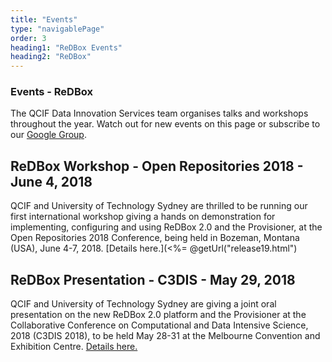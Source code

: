 ```yaml
---
title: "Events"
type: "navigablePage"
order: 3
heading1: "ReDBox Events"
heading2: "ReDBox"
---
```


### Events - ReDBox 

The QCIF Data Innovation Services team organises talks and workshops throughout the year. Watch out for new events on this page or subscribe to our [Google Group](https://groups.google.com/forum/?fromgroups#%21forum/redbox-repo).

## ReDBox Workshop - Open Repositories 2018 - June 4, 2018

QCIF and University of Technology Sydney are thrilled to be running our first international workshop giving a hands on demonstration for implementing, configuring and using ReDBox 2.0 and the Provisioner, at the Open Repositories 2018 Conference, being held in Bozeman, Montana (USA), June 4-7, 2018. [Details here.](<%= @getUrl("release19.html")

## ReDBox Presentation - C3DIS - May 29, 2018

QCIF and University of Technology Sydney are giving a joint oral presentation on the new ReDBox 2.0 platform and the Provisioner at the Collaborative Conference on Computational and Data Intensive Science, 2018 (C3DIS 2018), to be held May 28-31 at the Melbourne Convention and Exhibition Centre. [Details here.](http://www.c3dis.com/2027) 
